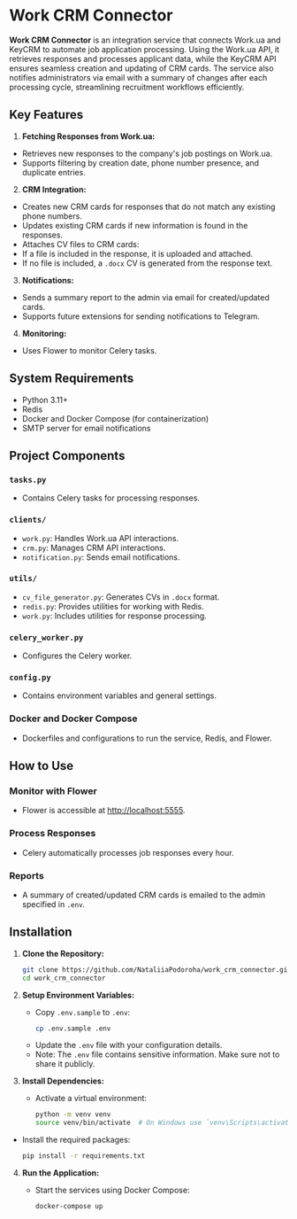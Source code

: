 # Work CRM Connector

**Work CRM Connector** is an integration service that connects Work.ua and KeyCRM to automate job application processing. Using the Work.ua API, it retrieves responses and processes applicant data, while the KeyCRM API ensures seamless creation and updating of CRM cards. The service also notifies administrators via email with a summary of changes after each processing cycle, streamlining recruitment workflows efficiently.

## Key Features

1. **Fetching Responses from Work.ua:**
- Retrieves new responses to the company's job postings on Work.ua.
- Supports filtering by creation date, phone number presence, and duplicate entries.

2. **CRM Integration:**
- Creates new CRM cards for responses that do not match any existing phone numbers.
- Updates existing CRM cards if new information is found in the responses.
- Attaches CV files to CRM cards:
- If a file is included in the response, it is uploaded and attached.
- If no file is included, a `.docx` CV is generated from the response text.

3. **Notifications:**
- Sends a summary report to the admin via email for created/updated cards.
- Supports future extensions for sending notifications to Telegram.

4. **Monitoring:**
- Uses Flower to monitor Celery tasks.

## System Requirements

- Python 3.11+
- Redis
- Docker and Docker Compose (for containerization)
- SMTP server for email notifications

## Project Components

### `tasks.py`
- Contains Celery tasks for processing responses.

### `clients/`
- `work.py`: Handles Work.ua API interactions.
- `crm.py`: Manages CRM API interactions.
- `notification.py`: Sends email notifications.

### `utils/`
- `cv_file_generator.py`: Generates CVs in `.docx` format.
- `redis.py`: Provides utilities for working with Redis.
- `work.py`: Includes utilities for response processing.

### `celery_worker.py`
- Configures the Celery worker.

### `config.py`
- Contains environment variables and general settings.

### Docker and Docker Compose
- Dockerfiles and configurations to run the service, Redis, and Flower.

## How to Use

### Monitor with Flower
- Flower is accessible at [http://localhost:5555](http://localhost:5555).

### Process Responses
- Celery automatically processes job responses every hour.

### Reports
- A summary of created/updated CRM cards is emailed to the admin specified in `.env`.

## Installation

1. **Clone the Repository:**
   ```bash
   git clone https://github.com/NataliiaPodoroha/work_crm_connector.git
   cd work_crm_connector

2. **Setup Environment Variables:**


   - Copy `.env.sample` to `.env`:
      ```bash
      cp .env.sample .env
      ```
   - Update the `.env` file with your configuration details.
   - Note: The `.env` file contains sensitive information. Make sure not to share it publicly.


3. **Install Dependencies:**


   - Activate a virtual environment:
     ```bash
     python -m venv venv
     source venv/bin/activate  # On Windows use `venv\Scripts\activate`
     ```
- Install the required packages:
     ```bash
     pip install -r requirements.txt
     ```
  
4. **Run the Application:**


   - Start the services using Docker Compose:
     ```bash
     docker-compose up
     ```
